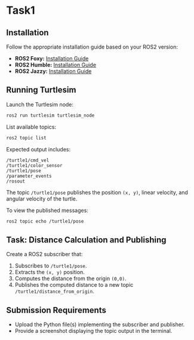 # Task1

## Installation

Follow the appropriate installation guide based on your ROS2 version:

- **ROS2 Foxy:** [Installation Guide](https://docs.ros.org/en/foxy/Tutorials/Beginner-CLI-Tools/Introducing-Turtlesim/Introducing-Turtlesim.html)
- **ROS2 Humble:** [Installation Guide](https://docs.ros.org/en/humble/Tutorials/Beginner-CLI-Tools/Introducing-Turtlesim/Introducing-Turtlesim.html)
- **ROS2 Jazzy:** [Installation Guide](https://docs.ros.org/en/jazzy/Tutorials/Beginner-CLI-Tools/Introducing-Turtlesim/Introducing-Turtlesim.html)

## Running Turtlesim

Launch the Turtlesim node:

```bash
ros2 run turtlesim turtlesim_node
```

List available topics:

```bash
ros2 topic list
```

Expected output includes:

```
/turtle1/cmd_vel
/turtle1/color_sensor
/turtle1/pose
/parameter_events
/rosout
```

The topic `/turtle1/pose` publishes the position `(x, y)`, linear velocity, and angular velocity of the turtle.

To view the published messages:

```bash
ros2 topic echo /turtle1/pose
```

## Task: Distance Calculation and Publishing

Create a ROS2 subscriber that:
1. Subscribes to `/turtle1/pose`.
2. Extracts the `(x, y)` position.
3. Computes the distance from the origin `(0,0)`.
4. Publishes the computed distance to a new topic `/turtle1/distance_from_origin`.

## Submission Requirements

- Upload the Python file(s) implementing the subscriber and publisher.
- Provide a screenshot displaying the topic output in the terminal.

